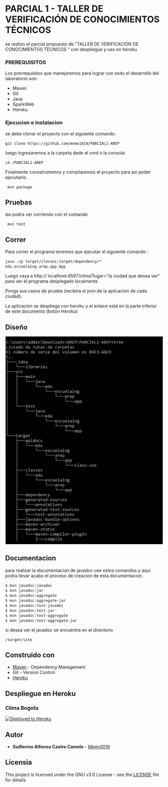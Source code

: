 # PARCIAL 1 - TALLER DE VERIFICACIÓN DE CONOCIMIENTOS TÉCNICOS 

se realizo el parcial propuesto de "TALLER DE VERIFICACIÓN DE CONOCIMIENTOS TÉCNICOS " con despliegue y uso en heroku 

### PREREQUISITOS

Los prerrequisitos que manejaremos para lograr con exito el desarrollo del laboratorio son:
- Maven
- Git  
- Java
- SparkWeb
- Heroku

### Ejecucion e instalacion
se debe clonar el proyecto con el siguiente comando:

```
git clone https://github.com/memo1019/PARCIAL1-AREP
```
luego ingresaremos a la carpeta dede el cmd o la consola:
```
cd /PARCIAL1-AREP
```
Finalmente coonstruiremos y compilaremos el proyecto para asi poder ejecutarlo.
```
 mvn package
```
## Pruebas
las podra ver corriendo con el comando 

```
 mvn test
```

## Correr

Para correr el programa tenemos que ejecutar el siguiente comando :

```
java -cp target/classes;target/dependency/* edu.escuelaing.arep.app.App
```
Luego vaya a http:// localhost:4567/clima?lugar="la ciudad que desea ver" para ver el programa desplegado localmente

Ponga sus casos de prueba (recibira el json de la aplicacion de cada ciudad).

La aplicación se despliega con heroku y el enlace está en la parte inferior de este documento (botón Heroku)

## Diseño

![Diagrama](/src/Resources/diagrama.png)

## Documentacion
para realizar la documentacion de javadoc use estos comandos y aqui podra llevar acabo el proceso de creacion de esta documentacion.
```
$ mvn javadoc:javadoc
$ mvn javadoc:jar
$ mvn javadoc:aggregate
$ mvn javadoc:aggregate-jar
$ mvn javadoc:test-javadoc
$ mvn javadoc:test-jar
$ mvn javadoc:test-aggregate
$ mvn javadoc:test-aggregate-jar
```
si desea ver el javadoc se encuentra en el directorio
```
/target/site
```


## Construido con

* [Maven](https://maven.apache.org/) - Dependency Management
* Git - Version Control  
* [Heroku](https://www.heroku.com)

## Despliegue en Heroku
### Clima Bogota
[![Deployed to Heroku](https://www.herokucdn.com/deploy/button.png)](https://peaceful-lowlands-99103.herokuapp.com/clima?lugar=cucuta)


## Autor

* **Guillermo Alfonso Castro Camelo** - [Memo1019](https://github.com/memo1019)

## Licensia

This project is licensed under the GNU v3.0 License - see the [LICENSE](LICENSE.txt) file for details
